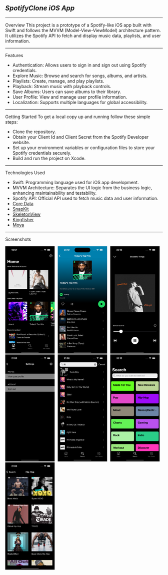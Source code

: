 ## *SpotifyClone iOS App*

---
Overview
This project is a prototype of a Spotify-like iOS app built with Swift and follows the MVVM (Model-View-ViewModel) architecture pattern. It utilizes the Spotify API to fetch and display music data, playlists, and user information.

 ---
Features
- Authentication: Allows users to sign in and sign out using Spotify credentials.
- Explore Music: Browse and search for songs, albums, and artists.
- Playlists: Create, manage, and play playlists.
- Playback: Stream music with playback controls.
- Save Albums: Users can save albums to their library.
- User Profile: View and manage user profile information.
- Localization: Supports multiple languages for global accessibility.
---

Getting Started
To get a local copy up and running follow these simple steps:

- Clone the repository.
- Obtain your Client Id and Client Secret from the Spotify Developer website.
- Set up your environment variables or configuration files to store your Spotify credentials securely.
- Build and run the project on Xcode.
---

Technologies Used
- Swift: Programming language used for iOS app development.
- MVVM Architecture: Separates the UI logic from the business logic, enhancing maintainability and testability.
- Spotify API: Official API used to fetch music data and user information.
- [Core Data](https://developer.apple.com/documentation/coredata/)
- [SnapKit](https://github.com/SnapKit/SnapKit)
- [SkeletonView](https://github.com/Juanpe/SkeletonView)
- [Kingfisher](https://github.com/onevcat/Kingfisher)
- [Moya](https://github.com/Moya/Moya)

---
Screenshots

<div style="display: flex; flex-wrap: wrap;">
    <div style="flex: 0 0 calc(33.33% - 10px); margin-right: 10px;">
        <img src="https://github.com/SeikouCode/SpotifyClone/blob/main/Images/Home.png" width="100%" height="auto" alt="Launch Screen">
    </div>
    <div style="flex: 0 0 calc(33.33% - 10px); margin-right: 10px;">
        <img src="https://github.com/SeikouCode/SpotifyClone/blob/main/Images/Playlist.png" width="100%" height="auto" alt="Main Screen">
    </div>
    <div style="flex: 0 0 calc(33.33% - 10px); margin-right: 10px;">
        <img src="https://github.com/SeikouCode/SpotifyClone/blob/main/Images/Player.png" width="100%" height="auto" alt="Details Screen">
    </div>
    <div style="flex: 0 0 calc(33.33% - 10px); margin-right: 10px;">
        <img src="https://github.com/SeikouCode/SpotifyClone/blob/main/Images/Settings.png" width="100%" height="auto" alt="Details Screen">
    </div>
    <div style="flex: 0 0 calc(33.33% - 10px); margin-right: 10px;">
        <img src="https://github.com/SeikouCode/SpotifyClone/blob/main/Images/Search.png" width="100%" height="auto" alt="Details Screen">
    </div>
    <div style="flex: 0 0 calc(33.33% - 10px); margin-right: 10px;">
        <img src="https://github.com/SeikouCode/SpotifyClone/blob/main/Images/Categories.png" width="100%" height="auto" alt="Details Screen">
    </div>
    <div style="flex: 0 0 calc(33.33% - 10px);">
        <img src="https://github.com/SeikouCode/SpotifyClone/blob/main/Images/Playlists.png" width="100%" height="auto" alt="Details Screen">
    </div>
</div>
